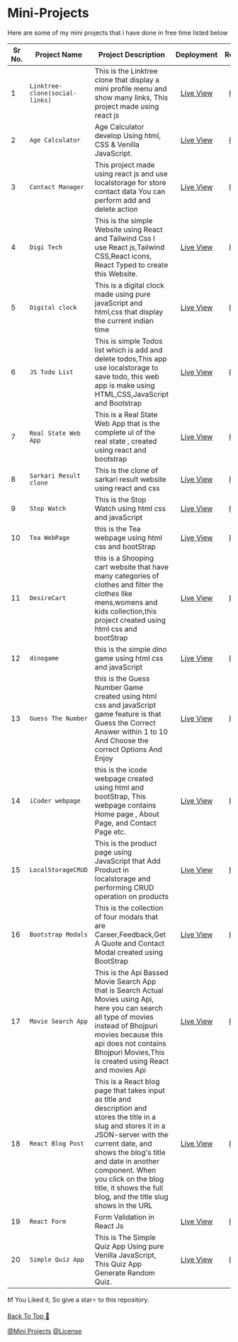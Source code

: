 # Mini-Projects

Here are some of my mini projects that i have done in free time listed below

| Sr No.| Project Name         | Project Description | Deployment | Repository
| ----- | -------------------- | -------------    |:--------:    | :-------:  |
|   1   | `Linktree-clone(social-links)`     | This is the Linktree clone that display a mini profile menu and show many links, This project made using react js   | <a href="https://prabhatsociallinks.netlify.app/" target="_blank">Live View</a>   |    <a href="https://github.com/i-m-prabhat/Mini-Projects/tree/master/Social-Links">Repo Url</a>   |
|   2  | `Age Calculator`     | Age Calculator develop Using html, CSS & Venilla JavaScript.                 | <a href="https://agecalculator-peach.vercel.app/" target="_blank">Live View</a>   |  <a href="https://github.com/i-m-prabhat/Mini-Projects/tree/master/Age-Calculator">Repo Url</a>   |
|   3  | `Contact Manager`     | This project made using react js and use localstorage for store contact data You can perform add and delete action                | <a href="https://contactmain.netlify.app/" target="_blank">Live View</a>   | <a href="https://github.com/i-m-prabhat/Mini-Projects/tree/master/Contact-Manager">Repo Url</a>   |
|   4  | `Digi Tech`     | This is the simple Website using React and Tailwind Css I use React js,Tailwind CSS,React icons, React Typed to create this Website.  | <a href="https://digitechprabhat.netlify.app/" target="_blank">Live View</a>   | <a href="https://github.com/i-m-prabhat/Mini-Projects/tree/master/Digi-Tech">Repo Url</a>   |
|   5  | `Digital clock`     | This is a digital clock made using pure javaScript and html,css that display the current indian time | <a href="https://digitalclockbypp.netlify.app/" target="_blank">Live View</a>   | <a href="https://github.com/i-m-prabhat/Mini-Projects/tree/master/DigitalClock">Repo Url</a>   |
|   6  | `JS Todo List`     | This is simple Todos list which is add and delete todos,This app use localstorage to save todo, this web app is make using HTML,CSS,JavaScript and Bootstrap | <a href="https://jstodobypp.netlify.app/" target="_blank">Live View</a>   | <a href="https://github.com/i-m-prabhat/Mini-Projects/tree/master/JS-Todos-List">Repo Url</a>   |
|   7  | `Real State Web App`     | This is a Real State Web App that is the complete uI of the real state , created using react and bootstrap | <a href="https://pprealstate.netlify.app/" target="_blank">Live View</a>   | <a href="https://github.com/i-m-prabhat/Mini-Projects/tree/master/Real-State-Web-App">Repo Url</a>   |
|   8 | `Sarkari Result clone`     | This is the clone of sarkari result website using react and css | <a href="https://sarkariresult2.netlify.app/" target="_blank">Live View</a>   | <a href="https://github.com/i-m-prabhat/Mini-Projects/tree/master/SarkariResult">Repo Url</a>   |
|  9  | `Stop Watch`     | This is the Stop Watch using html css and javaScript | <a href="https://stopwatchbypp.netlify.app/" target="_blank">Live View</a>   | <a href="https://github.com/i-m-prabhat/Mini-Projects/tree/master/StopWatch">Repo Url</a>   |
|  10  | `Tea WebPage`     | this is the Tea webpage using html css and bootStrap | <a href="https://teawebpage.netlify.app/" target="_blank">Live View</a>   | <a href="https://github.com/i-m-prabhat/Mini-Projects/tree/master/Tea-webpage">Repo Url</a>   |
|  11  | `DesireCart`     | this is a Shooping cart website that have many categories of clothes and filter the clothes like mens,womens and kids collection,this project created using html css and bootStrap | <a href="https://desirecart.netlify.app/" target="_blank">Live View</a>   | <a href="https://github.com/i-m-prabhat/Mini-Projects/tree/master/desirecart">Repo Url</a>   |
|  12  | `dinogame`     | this is the simple dino game using html css and javaScript | <a href="https://dinotiktik.netlify.app/" target="_blank">Live View</a>   | <a href="https://github.com/i-m-prabhat/Mini-Projects/tree/master/dino-game">Repo Url</a>   |
|  13  | `Guess The Number`     | this is the Guess Number Game created using html css and javaScript game feature is that Guess the Correct Answer within 1 to 10 And Choose the correct Options And Enjoy | <a href="https://guessnumberg.netlify.app/" target="_blank">Live View</a>   | <a href="https://github.com/i-m-prabhat/Mini-Projects/tree/master/guess-number-game">Repo Url</a>   |
|  14  | `iCoder webpage`     | this is the icode webpage created using html and bootStrap, This webpage contains Home page , About Page, and Contact Page etc. | <a href="https://icoderwebapp.netlify.app/" target="_blank">Live View</a>   | <a href="https://github.com/i-m-prabhat/Mini-Projects/tree/master/iCoder-Webpage">Repo Url</a>   |
|  15  | `LocalStorageCRUD`     | This is the product page using JavaScript that Add Product in localstorage and performing CRUD operation on products | <a href="https://localstoragecrudbypp.netlify.app/" target="_blank">Live View</a>   | <a href="https://github.com/i-m-prabhat/Mini-Projects/tree/master/localstorage-crud">Repo Url</a>   |
|  16  | `Bootstrap Modals`     | This is the collection of four modals that are Career,Feedback,Get A Quote and Contact Modal created using BootStrap | <a href="https://bootstrapmodal.netlify.app/" target="_blank">Live View</a>   | <a href="https://github.com/i-m-prabhat/Mini-Projects/tree/master/modal">Repo Url</a>   |
|  17  | `Movie Search App`  | This is the Api Bassed Movie Search App  that is Search Actual Movies using Api, here you can search all type of movies instead of Bhojpuri movies because this api does not contains Bhojpuri Movies,This is created using React and movies Api | <a href="https://moviesearchappbyprabhat.netlify.app/" target="_blank">Live View</a>   | <a href="https://github.com/i-m-prabhat/Mini-Projects/tree/master/movie-search-app">Repo Url</a>   |
|  18  | `React Blog Post`  | This is a React blog page that takes input as title and description and stores the title in a slug and stores it in a JSON-server with the current date, and shows the blog's title and date in another component. When you click on the blog title, it shows the full blog, and the title slug shows in the URL | <a href="https://reactblogbyp.netlify.app/" target="_blank">Live View</a>   | <a href="https://github.com/i-m-prabhat/Mini-Projects/tree/master/react-blog-post">Repo Url</a>   |
|  19  | `React Form`  | Form Validation in React Js | <a href="https://reactformbydg.netlify.app/" target="_blank">Live View</a>   | <a href="https://github.com/i-m-prabhat/Mini-Projects/tree/master/react-form">Repo Url</a>   |
|  20  | `Simple Quiz App`  | This is The Simple Quiz App Using pure Venilla JavaScript, This Quiz App Generate Random Quiz. | <a href="https://simplequizappbypp.netlify.app/" target="_blank">Live View</a>   | <a href="https://github.com/i-m-prabhat/Mini-Projects/tree/master/simpleQuizApp">Repo Url</a>   |

❗if You Liked it, So give a star⭐ to this repository.

<a href="#">Back To Top 🔼</a>
<br/>
<br/>
<a href="https://github.com/i-m-prabhat/Mini-Projects">@Mini Projects</a>   <a href="https://github.com/i-m-prabhat/Mini-Projects/blob/master/LICENSE">@License </a>
